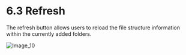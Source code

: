 # 6.3 Refresh

The refresh button allows users to reload the file structure information within the currently added folders.

![Image_10](../../../images/image_10.png)

